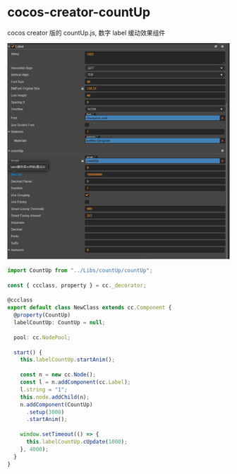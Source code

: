 # cocos-creator-countUp

cocos creator 版的 countUp.js, 数字 label 缓动效果组件

![inspector](https://raw.githubusercontent.com/R4M80MrX/cocos-creator-countUp/master/images/inspector.png)

```typescript
import CountUp from "../Libs/countUp/countUp";

const { ccclass, property } = cc._decorator;

@ccclass
export default class NewClass extends cc.Component {
  @property(CountUp)
  labelCountUp: CountUp = null;

  pool: cc.NodePool;

  start() {
    this.labelCountUp.startAnim();

    const n = new cc.Node();
    const l = n.addComponent(cc.Label);
    l.string = "1";
    this.node.addChild(n);
    n.addComponent(CountUp)
      .setup(3000)
      .startAnim();

    window.setTimeout(() => {
      this.labelCountUp.cUpdate(1000);
    }, 4000);
  }
}
```
